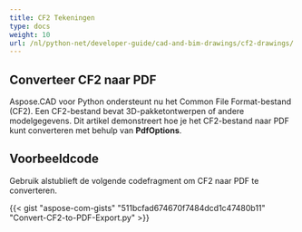 ```yaml
---
title: CF2 Tekeningen
type: docs
weight: 10
url: /nl/python-net/developer-guide/cad-and-bim-drawings/cf2-drawings/
---
```


## **Converteer CF2 naar PDF**

Aspose.CAD voor Python ondersteunt nu het Common File Format-bestand (CF2). Een CF2-bestand bevat 3D-pakketontwerpen of andere modelgegevens. Dit artikel demonstreert hoe je het CF2-bestand naar PDF kunt converteren met behulp van **PdfOptions**.

## Voorbeeldcode

Gebruik alstublieft de volgende codefragment om CF2 naar PDF te converteren.

{{< gist "aspose-com-gists" "511bcfad674670f7484dcd1c47480b11" "Convert-CF2-to-PDF-Export.py" >}}
